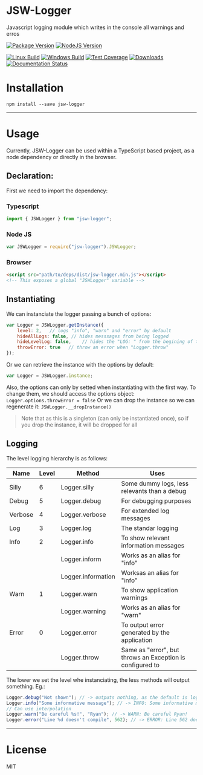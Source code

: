 # JSW-Logger
Javascript logging module which writes in the console all warnings and erros

[![Package Version][npm-image]][npm-url]
[![NodeJS Version][node-image]][node-url]

[![Linux Build][travis-image]][travis-url]
[![Windows Build][appveyor-image]][appveyor-url]
[![Test Coverage][coveralls-image]][coveralls-url]
[![Downloads][downloads-image]][npm-url]
[![Documentation Status][docs-image]][docs-url]

# Installation
```shell
npm install --save jsw-logger
```
----------
# Usage
Currently, JSW-Logger can be used within a TypeScript based project, as a node dependency or directly in the browser.

## Declaration:
First we need to import the dependency:

### Typescript
```ts
import { JSWLogger } from "jsw-logger";
```

### Node JS
```js
var JSWLogger = require("jsw-logger").JSWLogger;
```

### Browser
```html
<script src="path/to/deps/dist/jsw-logger.min.js"></script>
<!-- This exposes a global "JSWLogger" variable -->
```

## Instantiating
We can instanciate the logger passing a bunch of options:
```js
var Logger = JSWLogger.getInstance({
    level: 2,   // logs "info", "warn" and "error" by default
    hideAllLogs: false, // hides messsages from being logged
    hideLevelLog: false,    // hides the "LOG: " from the begining of the message
    throwError: true   // throw an error when "Logger.throw"
});
```
Or we can retrieve the instance with the options by default:
```js
var Logger = JSWLogger.instance;
```
Also, the options can only by setted when instantiating with the first way. 
To change them, we should access the options object: `Logger.options.throwError = false`
Or we can drop the instance so we can regenerate it: `JSWLogger.__dropInstance()`
>Note that as this is a singleton (can only be instantiated once), so if you drop the instance, it will be dropped for all

## Logging
The level logging hierarchy is as follows:

| Name    | Level | Method             | Uses                                                      |
|---------|-------|--------------------|-----------------------------------------------------------|
| Silly   | 6     | Logger.silly       | Some dummy logs, less relevants than a debug              |
| Debug   | 5     | Logger.debug       | For debugging purposes                                    |
| Verbose | 4     | Logger.verbose     | For extended log messages                                 |
| Log     | 3     | Logger.log         | The standar logging                                       |
| Info    | 2     | Logger.info        | To show relevant information messages                     |
|         |       | Logger.inform      | Works as an alias for "info"                              |
|         |       | Logger.information | Worksas an alias for "info"                               |
| Warn    | 1     | Logger.warn        | To show application warnings                              |
|         |       | Logger.warning     | Works as an alias for "warn"                              |
| Error   | 0     | Logger.error       | To output error generated by the application              |
|         |       | Logger.throw       | Same as "error", but throws an Exception is configured to |

The lower we set the level whe instanciating, the less methods will output something. Eg.:
```js
Logger.debug("Not shown"); // -> outputs nothing, as the default is log (2)
Logger.info("Some informative message"); // -> INFO: Some informative message
// Can use interpolation
Logger.warn("Be careful %s!", "Ryan"); // -> WARN: Be careful Ryan!
Logger.error("Line %d doesn't compile", 562); // -> ERROR: Line 562 doesn't compile
```
----------
# License

MIT

[mongo-db-command]: https://docs.mongodb.com/manual/reference/command/

[API-MongoPortable]: https://github.com/EastolfiWebDev/MongoPortable/blob/master/api/MongoPortable.md
[API-Collection]: https://github.com/EastolfiWebDev/MongoPortable/blob/master/api/Collection.md
[API-Cursor]: https://github.com/EastolfiWebDev/MongoPortable/blob/master/api/Cursor.md

[Module-FileSystemStore]: https://github.com/EastolfiWebDev/FileSystemStore
[API-FileSystemStore]: https://github.com/EastolfiWebDev/FileSystemStore/blob/master/api/FileSystemStore.md

[npm-image]: https://img.shields.io/npm/v/jsw-logger.svg?label=Package%20Version
[npm-url]: https://www.npmjs.com/package/jsw-logger
[node-image]: https://img.shields.io/badge/node-v4.4.0-blue.svg?label=Node%20Version
[node-url]: https://nodejs.org/en/
[travis-image]: https://img.shields.io/travis/EastolfiWebDev/JSW-Logger.svg?label=linux
[travis-url]: https://travis-ci.org/EastolfiWebDev/JSW-Logger
[appveyor-image]: https://img.shields.io/appveyor/ci/eastolfi/jsw-logger/master.svg?label=windows
[appveyor-url]: https://ci.appveyor.com/project/eastolfi/jsw-logger
[coveralls-image]: https://coveralls.io/repos/github/EastolfiWebDev/JSW-Logger/badge.svg?branch=master
[coveralls-url]: https://coveralls.io/github/EastolfiWebDev/JSW-Logger?branch=master
[downloads-image]: https://img.shields.io/npm/dt/jsw-logger.svg
[docs-image]: https://readthedocs.org/projects/jsw-logger/badge/?version=latest
[docs-url]: http://jsw-logger.readthedocs.io/en/latest/?badge=latest